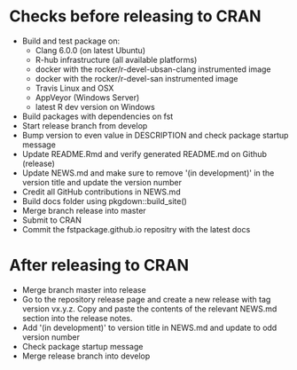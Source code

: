 
# Checks before releasing to CRAN

* Build and test package on:
    - Clang 6.0.0 (on latest Ubuntu)
    - R-hub infrastructure (all available platforms)
    - docker with the rocker/r-devel-ubsan-clang instrumented image
    - docker with the rocker/r-devel-san instrumented image
    - Travis Linux and OSX
    - AppVeyor (Windows Server)
    - latest R dev version on Windows
* Build packages with dependencies on fst
* Start release branch from develop
* Bump version to even value in DESCRIPTION and check package startup message
* Update README.Rmd and verify generated README.md on Github (release)
* Update NEWS.md and make sure to remove '(in development)' in the version title
  and update the version number
* Credit all GitHub contributions in NEWS.md
* Build docs folder using pkgdown::build_site()
* Merge branch release into master
* Submit to CRAN
* Commit the fstpackage.github.io repositry with the latest docs

# After releasing to CRAN

* Merge branch master into release
* Go to the repository release page and create a new release with tag version vx.y.z.
  Copy and paste the contents of the relevant NEWS.md section into the release notes.
* Add '(in development)' to version title in NEWS.md and update to odd version number
* Check package startup message
* Merge release branch into develop
